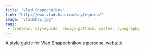 ```yaml
---
title: "Vlad Shapochnikov"
link: "http://www.vladshap.com/styleguide/"
image: "vladshap.jpg"
tags:
 - frontend, styleguide, design pattern, system, typography
---
```


A style guide for Vlad Shapochnikov's personal website
